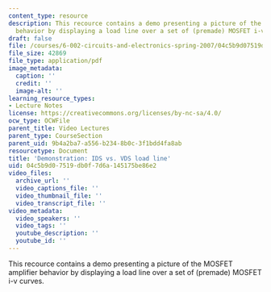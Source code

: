 ```yaml
---
content_type: resource
description: This recource contains a demo presenting a picture of the MOSFET amplifier
  behavior by displaying a load line over a set of (premade) MOSFET i-v curves.
draft: false
file: /courses/6-002-circuits-and-electronics-spring-2007/04c5b9d07519db0f7d6a145175be86e2_demo_10.pdf
file_size: 42869
file_type: application/pdf
image_metadata:
  caption: ''
  credit: ''
  image-alt: ''
learning_resource_types:
- Lecture Notes
license: https://creativecommons.org/licenses/by-nc-sa/4.0/
ocw_type: OCWFile
parent_title: Video Lectures
parent_type: CourseSection
parent_uid: 9b4a2ba7-a556-b234-8b0c-3f1bdd4fa8ab
resourcetype: Document
title: 'Demonstration: IDS vs. VDS load line'
uid: 04c5b9d0-7519-db0f-7d6a-145175be86e2
video_files:
  archive_url: ''
  video_captions_file: ''
  video_thumbnail_file: ''
  video_transcript_file: ''
video_metadata:
  video_speakers: ''
  video_tags: ''
  youtube_description: ''
  youtube_id: ''
---
```

This recource contains a demo presenting a picture of the MOSFET amplifier behavior by displaying a load line over a set of (premade) MOSFET i-v curves.